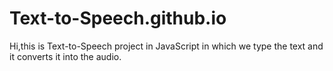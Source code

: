 ﻿# Text-to-Speech.github.io
 Hi,this is Text-to-Speech project in JavaScript in which we type the text and it converts it into the audio.
